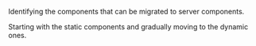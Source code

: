 Identifying the components that can be migrated to server components.

Starting with the static components and gradually moving to the dynamic ones.